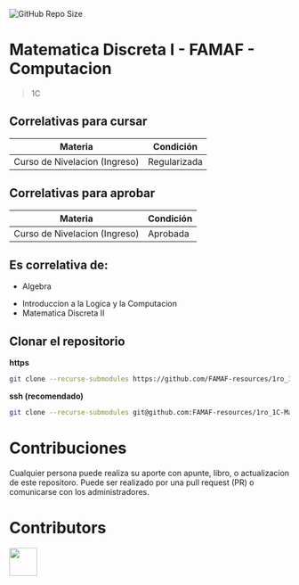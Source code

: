 ![GitHub Repo Size](https://img.shields.io/github/repo-size/FAMAF-resources/1ro_1C-Matematica_Discreta_I-FAMAF)

# Matematica Discreta I - FAMAF - Computacion

> 1C

## Correlativas para **cursar**

| Materia                             | Condición    |
| ----------------------------------- | ------------ |
| Curso de Nivelacion (Ingreso) | Regularizada |

## Correlativas para **aprobar**

| Materia                             | Condición    |
| ----------------------------------- | ------------ |
| Curso de Nivelacion (Ingreso) | Aprobada     |

## Es correlativa de:

- Algebra
<!-- - Algoritmos y Estructura de Datos I -->
<!-- - Algoritmos y Estructura de Datos II -->
- Introduccion a la Logica y la Computacion
- Matematica Discreta II

## Clonar el repositorio

**https**

```bash
git clone --recurse-submodules https://github.com/FAMAF-resources/1ro_1C-Matematica_Discreta_I-FAMAF.git
```

**ssh (recomendado)**

```bash
git clone --recurse-submodules git@github.com:FAMAF-resources/1ro_1C-Matematica_Discreta_I-FAMAF.git
```

# Contribuciones

Cualquier persona puede realiza su aporte con apunte, libro, o actualizacion de este repositoro. Puede ser realizado por una pull request (PR) o comunicarse con los administradores.

# Contributors
<a href="https://github.com/FAMAF-resources/1ro_1C-Matematica_Discreta_I-FAMAF/graphs/contributors">
  <img src="https://contrib.rocks/image?repo=FAMAF-resources/1ro_1C-Matematica_Discreta_I-FAMAF" height="50"/>
</a>
